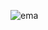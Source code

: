 ![ema](https://user-images.githubusercontent.com/67749566/217997538-d8107730-1e82-44b7-bda8-5cebde09dc47.png)
